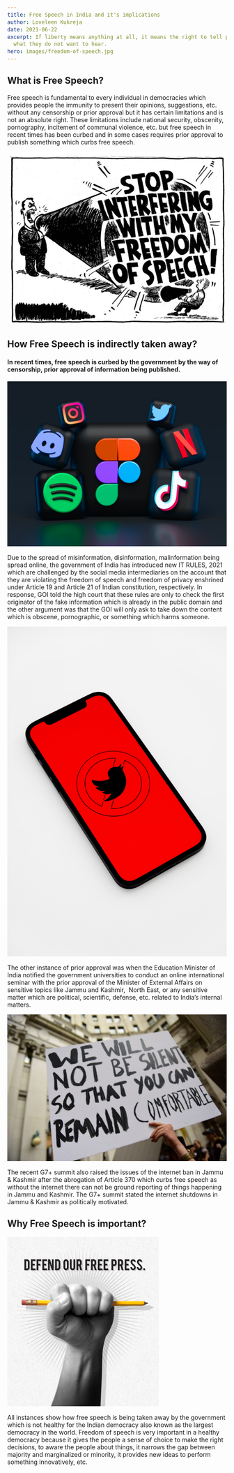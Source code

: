 ```yaml
---
title: Free Speech in India and it's implications
author: Loveleen Kukreja
date: 2021-06-22
excerpt: If liberty means anything at all, it means the right to tell people
  what they do not want to hear.
hero: images/freedom-of-speech.jpg
---
```

## What is Free Speech?

Free speech is fundamental to every individual in democracies which provides people the immunity to present their opinions, suggestions, etc. without any censorship or prior approval but it has certain limitations and is not an absolute right. These limitations include national security, obscenity, pornography, incitement of communal violence, etc. but free speech in recent times has been curbed and in some cases requires prior approval to publish something which curbs free speech.

![Stop interfering with my freedom of speech](images/stop-interfering-with-my-freedom-of-speech.jpeg "Stop interfering with my freedom of speech")

## How Free Speech is indirectly taken away?

#### In recent times, free speech is curbed by the government by the way of censorship, prior approval of information being published.

![Social media and the freedom of speech](images/social-media-freedom-of-speech.jpg "Social media and the freedom of speech")

Due to the spread of misinformation, disinformation, malinformation being spread online, the government of India has introduced new IT RULES, 2021 which are challenged by the social media intermediaries on the account that they are violating the freedom of speech and freedom of privacy enshrined under Article 19 and Article 21 of Indian constitution, respectively. In response, GOI told the high court that these rules are only to check the first originator of the fake information which is already in the public domain and the other argument was that the GOI will only ask to take down the content which is obscene, pornographic, or something which harms someone.

![Internet cutoff to stop public voice](images/internet-cutoff-to-stop-the-voice-of-people.jpg "Internet cutoff to stop public voice")

The other instance of prior approval was when the Education Minister of India notified the government universities to conduct an online international seminar with the prior approval of the Minister of External Affairs on sensitive topics like Jammu and Kashmir,  North East, or any sensitive matter which are political, scientific, defense, etc. related to India’s internal matters.

![We will not be silent so that you can remain comfortable](images/we-will-not-be-silent-so-that-you-can-remain-comfortable.jpg "We will not be silent so that you can remain comfortable")

The recent G7+ summit also raised the issues of the internet ban in Jammu & Kashmir after the abrogation of Article 370 which curbs free speech as without the internet there can not be ground reporting of things happening in Jammu and Kashmir. The G7+ summit stated the internet shutdowns in Jammu & Kashmir as politically motivated.

## Why Free Speech is important?

![Defend our free press](images/defend-our-free-press.jpg "Defend our free press")

All instances show how free speech is being taken away by the government which is not healthy for the Indian democracy also known as the largest democracy in the world. Freedom of speech is very important in a healthy democracy because it gives the people a sense of choice to make the right decisions, to aware the people about things, it narrows the gap between majority and marginalized or minority, it provides new ideas to perform something innovatively, etc.